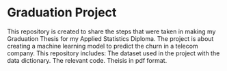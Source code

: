 # Graduation Project
This repository is created to share the steps that were taken in making my Graduation Thesis for my Applied Statistics Diploma. 
The project is about creating a machine learning model to predict the churn in a telecom company.
This repository includes:
  The dataset used in the project with the data dictionary.
  The relevant code.
  Theisis in pdf format.
